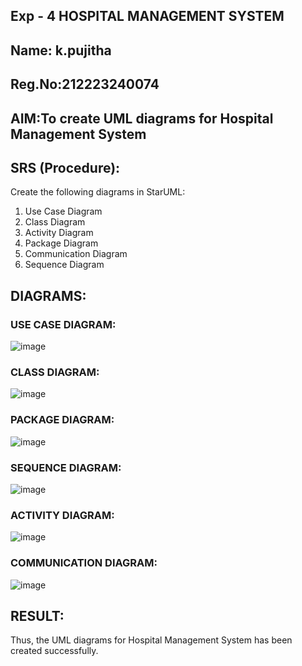 ## Exp - 4 HOSPITAL MANAGEMENT SYSTEM

## Name: k.pujitha
## Reg.No:212223240074

## AIM:To create UML diagrams for Hospital Management System
## SRS (Procedure):

Create the following diagrams in StarUML:
1) Use Case Diagram
2) Class Diagram
3) Activity Diagram
4) Package Diagram
5) Communication Diagram
6) Sequence Diagram


## DIAGRAMS:
### USE CASE DIAGRAM:
![image](https://github.com/user-attachments/assets/2e21fefc-5fc3-4fd4-8c24-ee2c58224da4)

### CLASS DIAGRAM:
![image](https://github.com/user-attachments/assets/a6669f4f-0611-49d7-8c3d-e7045a40c834)

### PACKAGE DIAGRAM:
![image](https://github.com/user-attachments/assets/e7e3f7c7-c7bd-430b-8697-b1888d25d094)

### SEQUENCE DIAGRAM:
![image](https://github.com/user-attachments/assets/ced351d7-63e4-4592-a996-9819cfc92fb8)

### ACTIVITY DIAGRAM:
![image](https://github.com/user-attachments/assets/57c4407e-e4cd-402e-b8e9-02b8e6a6e40c)

### COMMUNICATION DIAGRAM:
![image](https://github.com/user-attachments/assets/e80932ea-7048-4b9c-ac5a-72d088124001)


## RESULT:
Thus, the UML diagrams for Hospital Management System has been created successfully.
